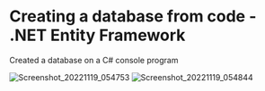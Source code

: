 # Creating a database from code - .NET Entity Framework

Created a database on a C# console program

![Screenshot_20221119_054753](https://user-images.githubusercontent.com/115331883/202878960-0aec4184-5c54-4cb5-8318-09b9ddfa4b25.png)
![Screenshot_20221119_054844](https://user-images.githubusercontent.com/115331883/202878961-cc55c1ac-0bfe-4026-9201-093c2aff39dd.png)
